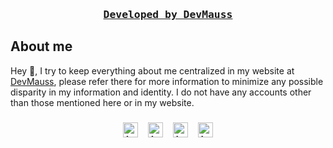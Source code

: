 <h3 align="center">
  <pre><a href="https://mauss.dev">Developed by DevMauss</a></pre>
</h3>

## About me

Hey 👋, I try to keep everything about me centralized in my website at [DevMauss](https://mauss.dev), please refer there for more information to minimize any possible disparity in my information and identity. I do not have any accounts other than those mentioned here or in my website.

<h3 align="center">
  <a href="mailto:ignatius.mbs@gmail.com?subject=Hello from GitHub README" target="blank"><img src="https://cdn.jsdelivr.net/npm/feather-icons@4.28.0/dist/icons/mail.svg" alt="ignatiusmb" height="24" width="24" /></a>
  &ensp;
  <a href="https://keybase.io/mauss" target="blank"><img src="https://cdn.jsdelivr.net/npm/feather-icons@4.28.0/dist/icons/key.svg" alt="ignatiusmb" height="24" width="24" /></a>
  &ensp;
  <a href="https://twitter.com/devmauss" target="blank"><img src="https://cdn.jsdelivr.net/npm/feather-icons@4.28.0/dist/icons/twitter.svg" alt="ignatiusmb" height="24" width="24" /></a>
  &ensp;
  <a href="https://linkedin.com/in/ignatiusmb" target="blank"><img src="https://cdn.jsdelivr.net/npm/feather-icons@4.28.0/dist/icons/linkedin.svg" alt="ignatiusmb" height="24" width="24" /></a>
</h3>

<!--
**ignatiusmb/ignatiusmb** is a ✨ _special_ ✨ repository because its `README.md` (this file) appears on your GitHub profile.

Here are some ideas to get you started:

- 🔭 I’m currently working on ...
- 🌱 I’m currently learning ...
- 👯 I’m looking to collaborate on ...
- 🤔 I’m looking for help with ...
- 💬 Ask me about ...
- 📫 How to reach me: ...
- 😄 Pronouns: ...
- ⚡ Fun fact: ...
-->
